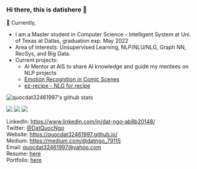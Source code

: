 ### Hi there, this is datishere 👋

🔭 Currently,
 - I am a Master student in Computer Science - Intelligent System at Uni. of Texas at Dallas, graduation exp. May 2022
 - Area of interests: Unsupervised Learning, NLP/NLU/NLG, Graph NN, RecSys, and Big Data.
 - Current projects:
   - AI Mentor at AIS to share AI knowledge and guide my mentees on NLP projects
   - [Emotion Recognition in Comic Scenes](https://github.com/aisutd/emorecom)
   - [ez-recipe - NLG for recipe](https://github.com/dosnt/ez-recipe)
 
![quocdat32461997's github stats](https://github-readme-stats.vercel.app/api?username=quocdat32461997&show_icons=true&theme=radical&count_private=true)

![](https://img.shields.io/badge/-Python-informational?logo=Python&color=9F9393)
![](https://img.shields.io/badge/-TensorFlow-informational?logo=TensorFlow&color=F2EFEF)
![](https://img.shields.io/badge/-AWS-informational?logo=AWS&color=FFCCCC)

LinkedIn: https://www.linkedin.com/in/dat-ngo-ab8b20148/ \
Twitter: [@DatQuocNgo](https://twitter.com/DatQuocNgo) \
Website: https://quocdat32461997.github.io/ \
Medium: https://medium.com/@datngo_79115 \
Email: quocdat32461997@yahoo.com \
Resume: [here](https://docs.google.com/document/d/1CF6nI70QY4MqLXdwOUBigTZUhcnYS-l9/edit?usp=drive_web&ouid=103238216527784296028&rtpof=true) \
Portfolio: [here](https://github.com/quocdat32461997/machine-learning-portfolio)
